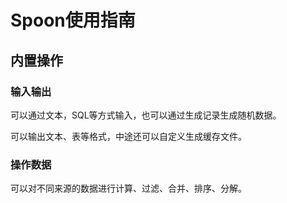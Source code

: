 # Spoon使用指南

## 内置操作

### 输入输出

可以通过文本，SQL等方式输入，也可以通过生成记录生成随机数据。

可以输出文本、表等格式，中途还可以自定义生成缓存文件。

### 操作数据

可以对不同来源的数据进行计算、过滤、合并、排序、分解。

### 



